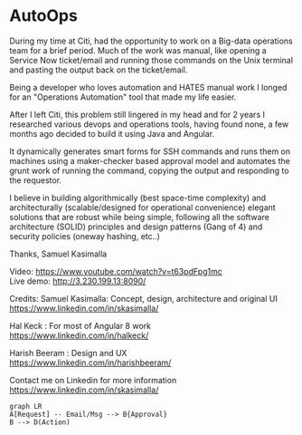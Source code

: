 
# AutoOps

During my time at Citi, had the opportunity to work on a Big-data operations team for a brief period. Much of the work was manual, like opening a Service Now ticket/email and running those commands on the Unix terminal and pasting the output back on the ticket/email.

Being a developer who loves automation and HATES manual work I longed for an "Operations Automation" tool that made my life easier.

After I left Citi, this problem still lingered in my head and for 2 years I researched various devops and operations tools, having found none, a few months ago decided to build it using Java and Angular. 

It dynamically generates smart forms for SSH commands and runs them on machines using a maker-checker based approval model and automates the grunt work of running the command, copying the output and responding to the requestor.

I believe in building algorithmically (best space-time complexity) and architecturally (scalable/designed for operational convenience) elegant solutions that are robust while being simple, following all the software architecture (SOLID) principles and design patterns (Gang of 4) and security policies (oneway hashing, etc..)

Thanks,
Samuel Kasimalla <br />

Video: https://www.youtube.com/watch?v=t63pdFpg1mc <br />
Live demo: http://3.230.199.13:8090/ <br />

Credits: 
Samuel Kasimalla: Concept, design, architecture and original UI <br />
https://www.linkedin.com/in/skasimalla/ <br />

Hal Keck : For most of Angular 8 work <br />
https://www.linkedin.com/in/halkeck/ <br />

Harish Beeram : Design and UX <br />
https://www.linkedin.com/in/harishbeeram/ <br />
 
Contact me on Linkedin for more information <br />
https://www.linkedin.com/in/skasimalla/ <br />


```mermaid
graph LR
A[Request] -- Email/Msg --> B{Approval}
B --> D(Action)
```
